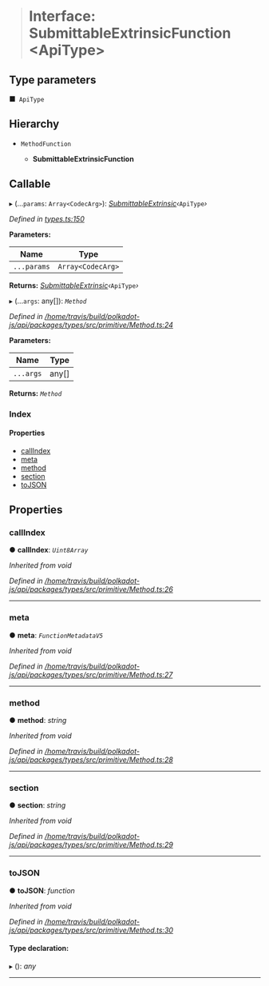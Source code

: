 > # Interface: SubmittableExtrinsicFunction <**ApiType**>

## Type parameters

■` ApiType`

## Hierarchy

* `MethodFunction`

  * **SubmittableExtrinsicFunction**

## Callable

▸ (...`params`: `Array<CodecArg>`): *[SubmittableExtrinsic](_submittableextrinsic_.submittableextrinsic.md)‹*`ApiType`*›*

*Defined in [types.ts:150](https://github.com/polkadot-js/api/blob/ffe1c71/packages/api/src/types.ts#L150)*

**Parameters:**

Name | Type |
------ | ------ |
`...params` | `Array<CodecArg>` |

**Returns:** *[SubmittableExtrinsic](_submittableextrinsic_.submittableextrinsic.md)‹*`ApiType`*›*

▸ (...`args`: any[]): *`Method`*

*Defined in [/home/travis/build/polkadot-js/api/packages/types/src/primitive/Method.ts:24](https://github.com/polkadot-js/api/blob/ffe1c71/packages/types/src/primitive/Method.ts#L24)*

**Parameters:**

Name | Type |
------ | ------ |
`...args` | any[] |

**Returns:** *`Method`*

### Index

#### Properties

* [callIndex](_types_.submittableextrinsicfunction.md#callindex)
* [meta](_types_.submittableextrinsicfunction.md#meta)
* [method](_types_.submittableextrinsicfunction.md#method)
* [section](_types_.submittableextrinsicfunction.md#section)
* [toJSON](_types_.submittableextrinsicfunction.md#tojson)

## Properties

###  callIndex

● **callIndex**: *`Uint8Array`*

*Inherited from void*

*Defined in [/home/travis/build/polkadot-js/api/packages/types/src/primitive/Method.ts:26](https://github.com/polkadot-js/api/blob/ffe1c71/packages/types/src/primitive/Method.ts#L26)*

___

###  meta

● **meta**: *`FunctionMetadataV5`*

*Inherited from void*

*Defined in [/home/travis/build/polkadot-js/api/packages/types/src/primitive/Method.ts:27](https://github.com/polkadot-js/api/blob/ffe1c71/packages/types/src/primitive/Method.ts#L27)*

___

###  method

● **method**: *string*

*Inherited from void*

*Defined in [/home/travis/build/polkadot-js/api/packages/types/src/primitive/Method.ts:28](https://github.com/polkadot-js/api/blob/ffe1c71/packages/types/src/primitive/Method.ts#L28)*

___

###  section

● **section**: *string*

*Inherited from void*

*Defined in [/home/travis/build/polkadot-js/api/packages/types/src/primitive/Method.ts:29](https://github.com/polkadot-js/api/blob/ffe1c71/packages/types/src/primitive/Method.ts#L29)*

___

###  toJSON

● **toJSON**: *function*

*Inherited from void*

*Defined in [/home/travis/build/polkadot-js/api/packages/types/src/primitive/Method.ts:30](https://github.com/polkadot-js/api/blob/ffe1c71/packages/types/src/primitive/Method.ts#L30)*

#### Type declaration:

▸ (): *any*

___